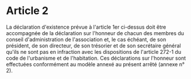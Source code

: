 # Article 2

La déclaration d'existence prévue à l'article 1er ci-dessus doit être accompagnée de la déclaration sur l'honneur de chacun des membres du conseil d'administration de l'association et, le cas échéant, de son président, de son directeur, de son trésorier et de son secrétaire général qu'ils ne sont pas en infraction avec les dispositions de l'article 272-1 du code de l'urbanisme et de l'habitation. Ces déclarations sur l'honneur sont effectuées conformément au modèle annexé au présent arrêté (annexe n° 2).
